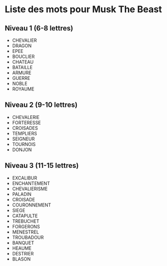 # Liste des mots pour Musk The Beast

## Niveau 1 (6-8 lettres)
- CHEVALIER
- DRAGON
- EPEE
- BOUCLIER
- CHATEAU
- BATAILLE
- ARMURE
- GUERRE
- NOBLE
- ROYAUME

## Niveau 2 (9-10 lettres)
- CHEVALERIE
- FORTERESSE
- CROISADES
- TEMPLIERS
- SEIGNEUR
- TOURNOIS
- DONJON

## Niveau 3 (11-15 lettres)
- EXCALIBUR
- ENCHANTEMENT
- CHEVALIERISME
- PALADIN
- CROISADE
- COURONNEMENT
- SIEGE
- CATAPULTE
- TREBUCHET
- FORGERONS
- MENESTREL
- TROUBADOUR
- BANQUET
- HEAUME
- DESTRIER
- BLASON


